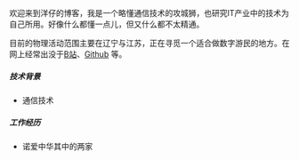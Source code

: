欢迎来到洋仔的博客，我是一个略懂通信技术的攻城狮，也研究IT产业中的技术为自己所用。好像什么都懂一点儿，但又什么都不太精通。


目前的物理活动范围主要在辽宁与江苏，正在寻觅一个适合做数字游民的地方。在网上经常出没于[B站](https://space.bilibili.com/483072571)、[Github](https://github.com/yangyanghoho) 等。


##### 技术背景

- 通信技术


##### 工作经历

- 诺爱中华其中的两家
